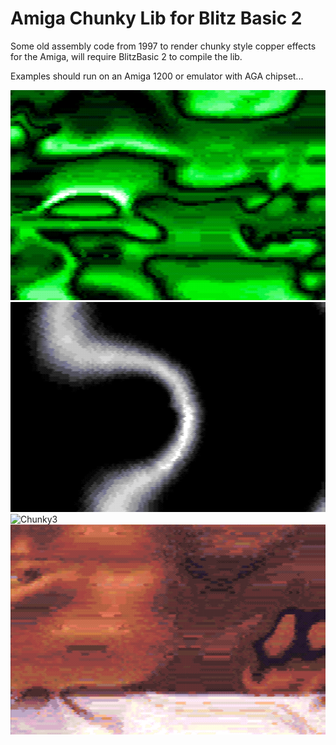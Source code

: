 # Amiga Chunky Lib for Blitz Basic 2

Some old assembly code from 1997 to render chunky style copper effects for the Amiga, will require BlitzBasic 2 to compile the lib.

Examples should run on an Amiga 1200 or emulator with AGA chipset...

![Chunky1](https://github.com/acorcutt/amiga-chunky-lib/blob/master/Chunky1.gif?raw=true)
![Chunky2](https://github.com/acorcutt/amiga-chunky-lib/blob/master/Chunky2.gif?raw=true)
![Chunky3](https://github.com/acorcutt/amiga-chunky-lib/blob/master/Chunky3.gif?raw=true)
![Chunky4](https://github.com/acorcutt/amiga-chunky-lib/blob/master/Chunky4.gif?raw=true)
